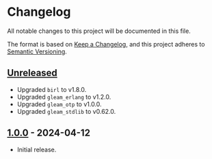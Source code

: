 # Changelog

All notable changes to this project will be documented in this file.

The format is based on [Keep a Changelog](https://keepachangelog.com/en/1.0.0/),
and this project adheres to [Semantic Versioning](https://semver.org/spec/v2.0.0.html).

## [Unreleased]

- Upgraded `birl` to v1.8.0.
- Upgraded `gleam_erlang` to v1.2.0.
- Upgraded `gleam_otp` to v1.0.0.
- Upgraded `gleam_stdlib` to v0.62.0.

## [1.0.0] - 2024-04-12

- Initial release.

[unreleased]: https://github.com/maxdeviant/bigben/compare/v1.0.0...HEAD
[1.0.0]: https://github.com/maxdeviant/bigben/compare/0981a32...v1.0.0
